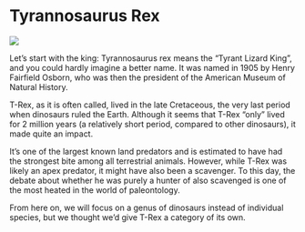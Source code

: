 # Tyrannosaurus Rex

![](https://cdn.zmescience.com/wp-content/uploads/2020/02/dinosaur-4708418_1280.png)

Let’s start with the king: Tyrannosaurus rex means the “Tyrant Lizard King”, and you could hardly imagine a better name. It was named in 1905 by Henry Fairfield Osborn, who was then the president of the American Museum of Natural History.

T-Rex, as it is often called, lived in the late Cretaceous, the very last period when dinosaurs ruled the Earth. Although it seems that T-Rex “only” lived for 2 million years (a relatively short period, compared to other dinosaurs), it made quite an impact.

It’s one of the largest known land predators and is estimated to have had the strongest bite among all terrestrial animals. However, while T-Rex was likely an apex predator, it might have also been a scavenger. To this day, the debate about whether he was purely a hunter of also scavenged is one of the most heated in the world of paleontology.

From here on, we will focus on a genus of dinosaurs instead of individual species, but we thought we’d give T-Rex a category of its own.